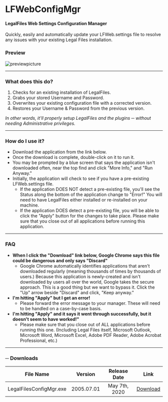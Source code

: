 # LFWebConfigMgr
#### LegalFiles Web Settings Configuration Manager
Quickly, easily and automatically update your LFWeb.settings file to resolve any issues with your existing Legal Files installation.

### Preview
![previewpicture](https://i.imgur.com/Z6kJ7Z7.png)

---

### What does this do?
1. Checks for an existing installation of LegalFiles.
2. Grabs your stored Username and Password.
3. Overwrites your existing configuration file with a corrected version.
4. Restores your Username & Password from the previous version. 

*In other words, it'll properly setup LegalFiles and the plugins ─ without needing Administrative privileges.*

---

### How do I use it?
- Download the application from the link below. 
- Once the download is complete, double-click on it to run it. 
- You may be prompted by a blue screen that says the application isn't downloaded often, near the top find and click "More Info," and "Run Anyway."
- Initially, the application will check to see if you have a pre-existing LFWeb.settings file.
  - If the application DOES NOT detect a pre-existing file, you'll see the Status along the bottom of the application change to "Error!" You will need to have LegalFiles either installed or re-installed on your machine.
  - If the application DOES detect a pre-existing file, you will be able to click the "Apply" button for the changes to take place. Please make sure that you close out of all applications before running this application.

---

### FAQ
- **When I click the "Download" link below, Google Chrome says this file could be dangerous and only says "Discard"**
  - Google Chrome automatically identifies applications that aren't downloaded regularly (meaning thousands of times by thousands of users.) Because this application is newly-created and isn't downloaded by users all over the world, Google takes the secure approach. This is a good thing but we want to bypass it. Click the "Up" arrow beside "Discard" and click, "Keep anyway."
- **I'm hitting "Apply" but I get an error!**
  - Please forward the error message to your manager. These will need to be handled on a case-by-case basis.
- **I'm hitting "Apply" and it says it went through successfully, but it doesn't seem to have worked!"**
  - Please make sure that you close out of ALL applications before running this one. (Including Legal Files itself, Microsoft Outlook, Microsoft Word, Microsoft Excel, Adobe PDF Reader, Adobe Acrobat Professional, etc.)

---

### ─ Downloads
| File Name        | Version           | Release Date  | Link |
|:-------------:|:-------------:|:-------------:|:-------------:|
| LegalFilesConfigMgr.exe | 2005.07.01 | May 7th, 2020 | [Download](https://github.com/gage-faulkner/LFWebConfigMgr/raw/master/LegalFilesConfigMgr.exe) |
